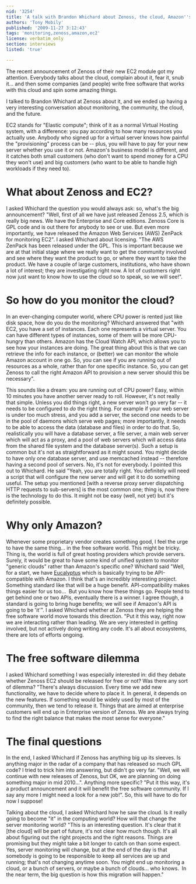```yaml
---
nid: '3254'
title: 'A talk with Brandon Whichard about Zenoss, the cloud, Amazon''s EC2 and more'
authors: 'Tony Mobily'
published: '2009-11-27 3:12:43'
tags: 'monitoring,zenoss,amazon,ec2'
license: verbatim_only
section: interviews
listed: 'true'

---
```

The recent announcement of Zenoss of their new EC2 module got my attention. Everybody talks about the cloud, complain about it, fear it, snub it... and then some companies (and people) write free software that works with this cloud and spin some amazing things.

I talked to Brandon Whichard at Zenoss about it, and we ended up having a very interesting conversation about monitoring, the community, the cloud, and the future.

EC2 stands for "Elastic compute"; think of it as a normal Virtual Hosting system, with a difference: you pay according to how many resources you actually use. Anybody who signed up for a virtual server knows how painful the "provisioning" process can be -- plus, you will have to pay for your new server whether you use it or not. Amazon's business model is different, and it catches both small customers (who don't want to spend money for a CPU they won't use) and big customers (who want to be able to handle high workloads if they need to).

# What about Zenoss and EC2?

I asked Whichard the question you would always ask: so, what's the big announcement? "Well, first of all we have just released Zenoss 2.5, which is really big news. We have the Enterprise and Core editions. Zenoss Core is GPL code and is out there for anybody to see or use. But even more importantly, we have released the Amazon Web Services (AWS) ZenPack for monitoring EC2". I asked Whichard about licensing. "The AWS ZenPack has been released under the GPL. This is important because we are at that initial stage where we really want to get the community involved and see where they want the product to go, or where they want to take the product. We have a couple of large customers, institutions, who have shown a lot of interest; they are investigating right now. A lot of customers right now just want to know how to use the cloud so to speak, so we will see!".

# So how do you monitor the cloud?

In an ever-changing computer world, where CPU power is rented just like disk space, how do you do the monitoring? Whichard answered that "with EC2, you have a set of instances. Each one represents a virtual server. You can have different types of instances, some of them will be more CPU-hungry than others. Amazon has the Cloud Watch API, which allows you to see how your instances are doing. The great thing about this is that we can retrieve the info for each instance, or (better) we can monitor the whole Amazon account in one go. So, you can see if you are running out of resources as a whole, rather than for one specific instance. So, you can get Zenoss to call the right Amazon API to provision a new server should this be necessary".

This sounds like a dream: you are running out of CPU power? Easy, within 10 minutes you have another server ready to roll. However, it's not really that simple. Unless you did things right, a new server won't go very far -- it needs to be configured to _do_ the right thing. For example if your web server is under too much stress, and you add a server, the second one needs to be in the pool of daemons which serve web pages; more importantly, it needs to be able to access the data (database and files) in order to do that. So, realistically you will have a database server, a file server, a main web server which will act as a proxy, and a pool of web servers which will access data from the shared file system and the database server(s). Such a setup is common but it's not as straightforward as it might sound. You might decide to have only one database server, and use memcached instead -- therefore having a second pool of servers. No, it's not for everybody. I pointed this out to Whichard. He said "Yeah, you are totally right. You definitely will need a script that will configure the new server and will get it to do something useful. The setup you mentioned [with a reverse proxy server dispatching HTTP requests to sub-servers] is the most common one; thing is, now there is the technology to do this. It might not be easy (well, not yet) but it's definitely possible.

# Why only Amazon?

Whenever some proprietary vendor creates something good, I feel the urge to have the same thing... in the free software world. This might be tricky. Thing is, the world is full of great hosting providers which provide servers. Surely, it would be great to have some kind of unified system to monitor "generic clouds" rather than Amazon's specific one? Whichard said "Well, for a start, we have [Eucalyptus](http://www.eucalyptus.com) which is basically trying to be API-compatible with Amazon. I think that's an incredibly interesting project. Something standard like that will be a huge benefit. API-compatibility makes things easier for us too...  But you know how these things go. People tend to get behind one or two APIs, eventually there is a winner. I agree though, a standard is going to bring huge benefits; we will see if Amazon's API is going to be 'it'".  I asked Whichard whether at Zenoss they are helping the free software world move towards this direction. "Put it this way, right now we are interacting rather than leading. We are very interested in getting involved, but not actively doing writing any code. It's all about ecosystems, there are lots of efforts ongoing.

# The free software dilemma

I asked Whichard something I was especially interested in: did they debate whether Zenoss EC2 should be released for free or not? Was there any sort of dilemma? "There's always discussion. Every time we add new functionality, we have to decide where to place it. In general, it depends on the new features. If something would be widely used by most of the community, then we tend to release it. Things that are aimed at enterprise customers will end up in Enterprise version of Zenoss. We are always trying to find the right balance that makes the most sense for everyone."

# The final questions

In the end, I asked Whichard if Zenoss has anything big up its sleeves. Is anything major in the radar of a company that has released so much GPL code? I tried to trick him into answering, but didn't go very far.  "Well, we will continue with new releases of Zenoss, but OK, we are planning on doing something major in mid 2010...". Anything more specific? "Put it this way, it's a product announcement and it will benefit the free software community. If I say any more I might need a look for a new job!".  So, this will have to do for now I suppose!

Talking about the cloud, I asked Whichard how he saw the cloud. Is it really going to become "it" in the computing world? How will that change the server monitoring world? "This is an interesting question.  It's clear that it [the cloud] will be part of future, it's not clear how much though. It's all about figuring out the right projects and the right reasons. Things are promising but they might take a bit longer to catch on than some expect. Yes, server monitoring will change, but at the end of the day is that somebody is going to be responsible to keep all services are up and running; that's not changing anytime soon. You might end up monitoring a cloud, or a bunch of servers, or maybe a bunch of clouds... who knows.  In the near term, the big question is how this migration will happen."
